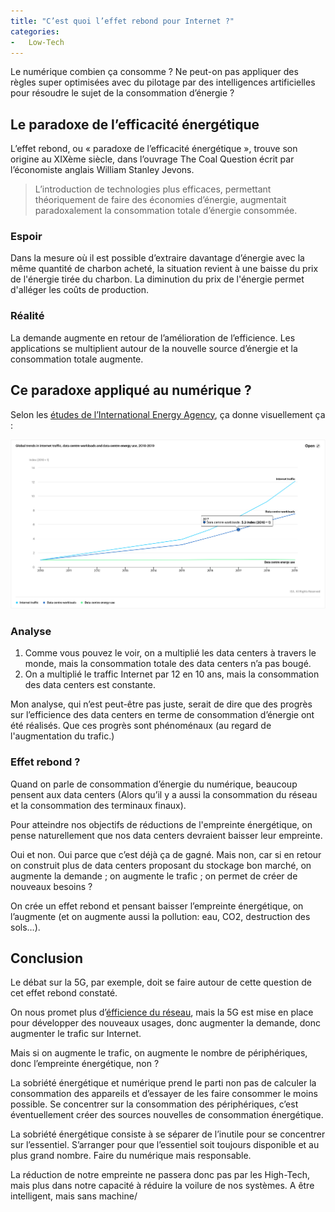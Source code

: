 ```yaml
---
title: "C’est quoi l’effet rebond pour Internet ?"
categories:
-   Low-Tech
---
```


Le numérique combien ça consomme ? Ne peut-on pas appliquer des règles super optimisées avec du pilotage par des intelligences artificielles pour résoudre le sujet de la consommation d’énergie ?

## Le paradoxe de l’efficacité énergétique

L’effet rebond, ou « paradoxe de l’efficacité énergétique », trouve son origine au XIXème siècle, dans l’ouvrage The Coal Question écrit par l’économiste anglais William Stanley Jevons.

> L’introduction de technologies plus efficaces, permettant théoriquement de faire des économies d’énergie, augmentait paradoxalement la consommation totale d’énergie consommée.

### Espoir

Dans la mesure où il est possible d’extraire davantage d’énergie avec la même quantité de charbon acheté, la situation revient à une baisse du prix de l'énergie tirée du charbon. La diminution du prix de l'énergie permet d'alléger les coûts de production.

### Réalité

La demande augmente en retour de l’amélioration de l’efficience. Les applications se multiplient autour de la nouvelle source d’énergie et la consommation totale augmente.

## Ce paradoxe appliqué au numérique ?

Selon les [études de l’International Energy Agency](https://www.iea.org/reports/data-centres-and-data-transmission-networks), ça donne visuellement ça :

![Digital divide - numérique responsable](/assets/global-trends-internet-traffic.png)

### Analyse

1. Comme vous pouvez le voir, on a multiplié les data centers à travers le monde, mais la consommation totale des data centers n’a pas bougé.
2. On a multiplié le traffic Internet par 12 en 10 ans, mais la consommation des data centers est constante.

Mon analyse, qui n’est peut-être pas juste, serait de dire que des progrès sur l’efficience des data centers en terme de consommation d’énergie ont été réalisés. Que ces progrès sont phénoménaux (au regard de l'augmentation du trafic.)

### Effet rebond ?

Quand on parle de consommation d’énergie du numérique, beaucoup pensent aux data centers (Alors qu’il y a aussi la consommation du réseau et la consommation des terminaux finaux).

Pour atteindre nos objectifs de réductions de l'empreinte énergétique, on pense naturellement que nos data centers devraient baisser leur empreinte.

Oui et non. Oui parce que c’est déjà ça de gagné. Mais non, car si en retour on construit plus de data centers proposant du stockage bon marché, on augmente la demande ; on augmente le trafic ; on permet de créer de nouveaux besoins ?

On crée un effet rebond et pensant baisser l’empreinte énergétique, on l’augmente (et on augmente aussi la pollution: eau, CO2, destruction des sols…).

## Conclusion

Le débat sur la 5G, par exemple, doit se faire autour de cette question de cet effet rebond constaté.

On nous promet plus d’[éfficience du réseau](/2020/07/10/interview-stephane-richard-xavier-niel-5G/), mais la 5G est mise en place pour développer des nouveaux usages, donc augmenter la demande, donc augmenter le trafic sur Internet.

Mais si on augmente le trafic, on augmente le nombre de périphériques, donc l’empreinte énergétique, non ?

La sobriété énergétique et numérique prend le parti non pas de calculer la consommation des appareils et d’essayer de les faire consommer le moins possible. Se concentrer sur la consommation des périphériques, c’est éventuellement créer des sources nouvelles de consommation énergétique.

La sobriété énergétique consiste à se séparer de l’inutile pour se concentrer sur l’essentiel. S’arranger pour que l’essentiel soit toujours disponible et au plus grand nombre. Faire du numérique mais responsable.

La réduction de notre empreinte ne passera donc pas par les High-Tech, mais plus dans notre capacité à réduire la voilure de nos systèmes. A être intelligent, mais sans machine/
